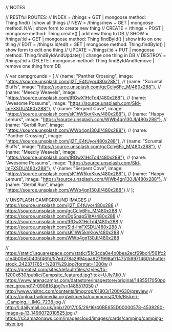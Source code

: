 // NOTES

// RESTful ROUTES:
// INDEX = /things + GET | mongoose method: Thing.find() | show all things
// NEW = /things/new + GET | mongoose method: N/A | show form to create new thing
// CREATE = /things + POST | mongoose method: Thing.create() | add new thing to DB
// SHOW = /things/:id + GET | mongoose method: Thing.findById() | show info on one thing
// EDIT = /things/:id/edit + GET | mongoose method: Thing.findById() | show form to edit one thing
// UPDATE = /things/:id + PUT | mongoose method: Thing.findByIdAndUpdate() | change one thing in DB
// DESTROY = /things/:id + DELETE | mongoose method: Thing.findByIdAndRemove | remove one thing from DB


// var campgrounds = [
//         {name: "Panther Crossing", image: "https://source.unsplash.com/jl2T_E4tUyo/480x288"},
//         {name: "Scruntal Bluffs", image: "https://source.unsplash.com/gcCcIy6Fc_M/480x288"},
//         {name: "Meedly Weavels", image: "https://source.unsplash.com/tRGwX1HcTd4/480x288"},
//         {name: "Awesome Possums", image: "https://source.unsplash.com/SId-lmFXSDU/480x288"},
//         {name: "Serpent Cove", image: "https://source.unsplash.com/sK1hW5knKkw/480x288"},
//         {name: "Happy Lemurs", image: "https://source.unsplash.com/WWb4gn130JI/480x288"},
//         {name: "Gerbil Run", image: "https://source.unsplash.com/WWb4gn130JI/480x288"},
//         {name: "Panther Crossing", image: "https://source.unsplash.com/jl2T_E4tUyo/480x288"},
//         {name: "Scruntal Bluffs", image: "https://source.unsplash.com/gcCcIy6Fc_M/480x288"},
//         {name: "Meedly Weavels", image: "https://source.unsplash.com/tRGwX1HcTd4/480x288"},
//         {name: "Awesome Possums", image: "https://source.unsplash.com/SId-lmFXSDU/480x288"},
//         {name: "Serpent Cove", image: "https://source.unsplash.com/sK1hW5knKkw/480x288"},
//         {name: "Happy Lemurs", image: "https://source.unsplash.com/WWb4gn130JI/480x288"},
//         {name: "Gerbil Run", image: "https://source.unsplash.com/WWb4gn130JI/480x288"}
//         ];


// UNSPLASH CAMPGROUND IMAGES
// https://source.unsplash.com/jl2T_E4tUyo/480x288
// https://source.unsplash.com/gcCcIy6Fc_M/480x288
// https://source.unsplash.com/DgSnapS1itA/480x288
// https://source.unsplash.com/tRGwX1HcTd4/480x288
// https://source.unsplash.com/SId-lmFXSDU/480x288
// https://source.unsplash.com/sK1hW5knKkw/480x288
// https://source.unsplash.com/WWb4gn130JI/480x288


// https://static1.squarespace.com/static/51c3cda0e4b0bea2ecf69bc4/561fc2c1e4b00e50405f46fd/57ed278a2994caa927f998af/1475159971460/shutterstock_242371765+%281%29.jpg?format=1000w
// https://greatist.com/sites/default/files/styles/fb-1200x630/public/Campsite_featured.jpg?itok=UJly7Ji0
// https://www.arenacamps.com/datastore/imagestore/original/1485517050pomer_ground17-090816.jpg?v=1485517050
// http://www.visitnc.com/contents/imgcrop/61803/1200/630/preview
// https://upload.wikimedia.org/wikipedia/commons/0/05/Biskeri-_Camping_I_IMG_7238.jpg
// http://i.dailymail.co.uk/i/pix/2017/05/29/16/40BE655D00000578-4538280-image-a-13_1496072010525.jpg
// https://s3.amazonaws.com/imagescloud/images/cards/camping/camping-hiver.jpg